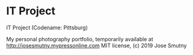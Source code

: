 # IT Project

IT Project (Codename: Pittsburg)

My personal photography portfolio, temporarily available at http://josesmutny.mypressonline.com
MIT license, (c) 2019 Jose Smutny
